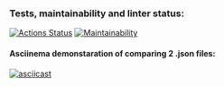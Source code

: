 ### Tests, maintainability and linter status:
[![Actions Status](https://github.com/Unbeliev4ble/python-project-50/actions/workflows/hexlet-check.yml/badge.svg)](https://github.com/Unbeliev4ble/python-project-50/actions)
[![Maintainability](https://api.codeclimate.com/v1/badges/52a3e1b30903d66b16eb/maintainability)](https://codeclimate.com/github/Unbeliev4ble/python-project-50/maintainability)

#### Asciinema demonstaration of comparing 2 .json files: ####
[![asciicast](https://asciinema.org/a/d2ltyMMZVjHWAvyvNdsdU3Rnv.svg)](https://asciinema.org/a/d2ltyMMZVjHWAvyvNdsdU3Rnv)